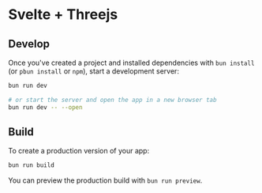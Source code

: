 # Svelte + Threejs

## Develop

Once you've created a project and installed dependencies with `bun install` (or `pbun install` or `npm`), start a development server:

```bash
bun run dev

# or start the server and open the app in a new browser tab
bun run dev -- --open
```

## Build

To create a production version of your app:

```bash
bun run build
```

You can preview the production build with `bun run preview`.
